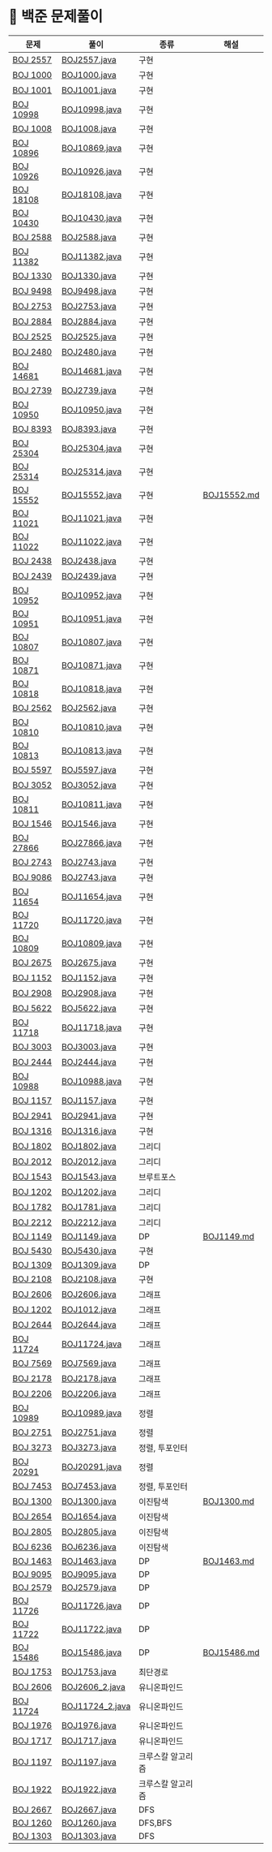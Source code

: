 # 📍 백준 문제풀이

| 문제                                                 | 풀이                                       | 종류        | 해설                                |
|----------------------------------------------------|------------------------------------------|-----------|-----------------------------------|
| [BOJ 2557](https://www.acmicpc.net/problem/2557)   | [BOJ2557.java](BOJ%2FBOJ2557.java)       | 구현        |                                   |
| [BOJ 1000](https://www.acmicpc.net/problem/1000)   | [BOJ1000.java](BOJ%2FBOJ1000.java)       | 구현        |                                   |
| [BOJ 1001](https://www.acmicpc.net/problem/1001)   | [BOJ1001.java](BOJ%2FBOJ1001.java)       | 구현        |                                   |
| [BOJ 10998](https://www.acmicpc.net/problem/10998) | [BOJ10998.java](BOJ%2FBOJ10998.java)     | 구현        |                                   |
| [BOJ 1008](https://www.acmicpc.net/problem/1008)   | [BOJ1008.java](BOJ%2FBOJ1008.java)       | 구현        |                                   |
| [BOJ 10896](https://www.acmicpc.net/problem/10896) | [BOJ10869.java](BOJ%2FBOJ10869.java)     | 구현        |                                   |
| [BOJ 10926](https://www.acmicpc.net/problem/10926) | [BOJ10926.java](BOJ%2FBOJ10926.java)     | 구현        |                                   |
| [BOJ 18108](https://www.acmicpc.net/problem/18108) | [BOJ18108.java](BOJ%2FBOJ18108.java)     | 구현        |                                   |
| [BOJ 10430](https://www.acmicpc.net/problem/10430) | [BOJ10430.java](BOJ%2FBOJ10430.java)     | 구현        |                                   |
| [BOJ 2588](https://www.acmicpc.net/problem/2588)   | [BOJ2588.java](BOJ%2FBOJ2588.java)       | 구현        |                                   |
| [BOJ 11382](https://www.acmicpc.net/problem/11382) | [BOJ11382.java](BOJ%2FBOJ11382.java)     | 구현        |                                   |
| [BOJ 1330](https://www.acmicpc.net/problem/1330)   | [BOJ1330.java](BOJ%2FBOJ1330.java)       | 구현        |                                   |
| [BOJ 9498](https://www.acmicpc.net/problem/9498)   | [BOJ9498.java](BOJ%2FBOJ9498.java)       | 구현        |                                   |
| [BOJ 2753](https://www.acmicpc.net/problem/2753)   | [BOJ2753.java](BOJ%2FBOJ2753.java)       | 구현        |                                   |
| [BOJ 2884](https://www.acmicpc.net/problem/2884)   | [BOJ2884.java](BOJ%2FBOJ2884.java)       | 구현        |                                   |
| [BOJ 2525](https://www.acmicpc.net/problem/2525)   | [BOJ2525.java](BOJ%2FBOJ2525.java)       | 구현        |                                   |
| [BOJ 2480](https://www.acmicpc.net/problem/2480)   | [BOJ2480.java](BOJ%2FBOJ2480.java)       | 구현        |                                   |
| [BOJ 14681](https://www.acmicpc.net/problem/14681) | [BOJ14681.java](BOJ%2FBOJ14681.java)     | 구현        |                                   |
| [BOJ 2739](https://www.acmicpc.net/problem/2739)   | [BOJ2739.java](BOJ%2FBOJ2739.java)       | 구현        |                                   |
| [BOJ 10950](https://www.acmicpc.net/problem/10950) | [BOJ10950.java](BOJ%2FBOJ10950.java)     | 구현        |                                   |
| [BOJ 8393](https://www.acmicpc.net/problem/18393)  | [BOJ8393.java](BOJ%2FBOJ8393.java)       | 구현        |                                   |
| [BOJ 25304](https://www.acmicpc.net/problem/25304) | [BOJ25304.java](BOJ%2FBOJ25304.java)     | 구현        |                                   |
| [BOJ 25314](https://www.acmicpc.net/problem/25314) | [BOJ25314.java](BOJ%2FBOJ25314.java)     | 구현        |                                   |
| [BOJ 15552](https://www.acmicpc.net/problem/15552) | [BOJ15552.java](BOJ%2FBOJ15552.java)     | 구현        | [BOJ15552.md](NOTE%2FBOJ15552.md) |
| [BOJ 11021](https://www.acmicpc.net/problem/11021) | [BOJ11021.java](BOJ%2FBOJ11021.java)     | 구현        |                                   |
| [BOJ 11022](https://www.acmicpc.net/problem/11022) | [BOJ11022.java](BOJ%2FBOJ11022.java)     | 구현        |                                   |
| [BOJ 2438](https://www.acmicpc.net/problem/2438)   | [BOJ2438.java](BOJ%2FBOJ2438.java)       | 구현        |                                   |
| [BOJ 2439](https://www.acmicpc.net/problem/2439)   | [BOJ2439.java](BOJ%2FBOJ2439.java)       | 구현        |                                   |
| [BOJ 10952](https://www.acmicpc.net/problem/10952) | [BOJ10952.java](BOJ%2FBOJ10952.java)     | 구현        |                                   |
| [BOJ 10951](https://www.acmicpc.net/problem/10951) | [BOJ10951.java](BOJ%2FBOJ10951.java)     | 구현        |                                   |
| [BOJ 10807](https://www.acmicpc.net/problem/10807) | [BOJ10807.java](BOJ%2FBOJ10807.java)     | 구현        |                                   |
| [BOJ 10871](https://www.acmicpc.net/problem/10871) | [BOJ10871.java](BOJ%2FBOJ10871.java)     | 구현        |                                   |
| [BOJ 10818](https://www.acmicpc.net/problem/10818) | [BOJ10818.java](BOJ%2FBOJ10818.java)     | 구현        |                                   |
| [BOJ 2562](https://www.acmicpc.net/problem/2562)   | [BOJ2562.java](BOJ%2FBOJ2562.java)       | 구현        |                                   |
| [BOJ 10810](https://www.acmicpc.net/problem/10810) | [BOJ10810.java](BOJ%2FBOJ10810.java)     | 구현        |                                   |
| [BOJ 10813](https://www.acmicpc.net/problem/10813) | [BOJ10813.java](BOJ%2FBOJ10813.java)     | 구현        |                                   |
| [BOJ 5597](https://www.acmicpc.net/problem/5597)   | [BOJ5597.java](BOJ%2FBOJ5597.java)       | 구현        |                                   |
| [BOJ 3052](https://www.acmicpc.net/problem/3052)   | [BOJ3052.java](BOJ%2FBOJ3052.java)       | 구현        |                                   |
| [BOJ 10811](https://www.acmicpc.net/problem/10811) | [BOJ10811.java](BOJ%2FBOJ10811.java)     | 구현        |                                   |
| [BOJ 1546](https://www.acmicpc.net/problem/1546)   | [BOJ1546.java](BOJ%2FBOJ1546.java)       | 구현        |                                   |
| [BOJ 27866](https://www.acmicpc.net/problem/27866) | [BOJ27866.java](BOJ%2FBOJ27866.java)     | 구현        |                                   |
| [BOJ 2743](https://www.acmicpc.net/problem/2743)   | [BOJ2743.java](BOJ%2FBOJ2743.java)       | 구현        |                                   |
| [BOJ 9086](https://www.acmicpc.net/problem/9086)   | [BOJ2743.java](BOJ%2FBOJ2743.java)       | 구현        |                                   |
| [BOJ 11654](https://www.acmicpc.net/problem/11654) | [BOJ11654.java](BOJ%2FBOJ11654.java)     | 구현        |                                   |
| [BOJ 11720](https://www.acmicpc.net/problem/11720) | [BOJ11720.java](BOJ%2FBOJ11720.java)     | 구현        |                                   |
| [BOJ 10809](https://www.acmicpc.net/problem/10809) | [BOJ10809.java](BOJ%2FBOJ10809.java)     | 구현        |                                   |
| [BOJ 2675](https://www.acmicpc.net/problem/2675)   | [BOJ2675.java](BOJ%2FBOJ2675.java)       | 구현        |                                   |
| [BOJ 1152](https://www.acmicpc.net/problem/1152)   | [BOJ1152.java](BOJ%2FBOJ1152.java)       | 구현        |                                   |
| [BOJ 2908](https://www.acmicpc.net/problem/2908)   | [BOJ2908.java](BOJ%2FBOJ2908.java)       | 구현        |                                   |
| [BOJ 5622](https://www.acmicpc.net/problem/5622)   | [BOJ5622.java](BOJ%2FBOJ5622.java)       | 구현        |                                   |
| [BOJ 11718](https://www.acmicpc.net/problem/11718) | [BOJ11718.java](BOJ%2FBOJ11718.java)     | 구현        |                                   |
| [BOJ 3003](https://www.acmicpc.net/problem/3003)   | [BOJ3003.java](BOJ%2FBOJ3003.java)       | 구현        |                                   |
| [BOJ 2444](https://www.acmicpc.net/problem/2444)   | [BOJ2444.java](BOJ%2FBOJ2444.java)       | 구현        |                                   |
| [BOJ 10988](https://www.acmicpc.net/problem/10988) | [BOJ10988.java](BOJ%2FBOJ10988.java)     | 구현        |                                   |
| [BOJ 1157](https://www.acmicpc.net/problem/1157)   | [BOJ1157.java](BOJ%2FBOJ1157.java)       | 구현        |                                   |
| [BOJ 2941](https://www.acmicpc.net/problem/2941)   | [BOJ2941.java](BOJ%2FBOJ2941.java)       | 구현        |                                   |
| [BOJ 1316](https://www.acmicpc.net/problem/1316)   | [BOJ1316.java](BOJ%2FBOJ1316.java)       | 구현        |                                   |
| [BOJ 1802](https://www.acmicpc.net/problem/1802)   | [BOJ1802.java](BOJ%2FBOJ1802.java)       | 그리디       |                                   |
| [BOJ 2012](https://www.acmicpc.net/problem/2012)   | [BOJ2012.java](BOJ%2FBOJ2012.java)       | 그리디       |                                   |
| [BOJ 1543](https://www.acmicpc.net/problem/1543)   | [BOJ1543.java](BOJ%2FBOJ1543.java)       | 브루트포스     |                                   |
| [BOJ 1202](https://www.acmicpc.net/problem/1202)   | [BOJ1202.java](BOJ%2FBOJ1202.java)       | 그리디       |                                   |
| [BOJ 1782](https://www.acmicpc.net/problem/1782)   | [BOJ1781.java](BOJ%2FBOJ1781.java)       | 그리디       |                                   |
| [BOJ 2212](https://www.acmicpc.net/problem/2212)   | [BOJ2212.java](BOJ%2FBOJ2212.java)       | 그리디       |                                   |
| [BOJ 1149](https://www.acmicpc.net/problem/1149)   | [BOJ1149.java](BOJ%2FBOJ1149.java)       | DP        | [BOJ1149.md](NOTE%2FBOJ1149.md)   |
| [BOJ 5430](https://www.acmicpc.net/problem/5430)   | [BOJ5430.java](BOJ%2FBOJ5430.java)       | 구현        |                                   |
| [BOJ 1309](https://www.acmicpc.net/problem/1309)   | [BOJ1309.java](BOJ%2FBOJ1309.java)       | DP        |                                   |
| [BOJ 2108](https://www.acmicpc.net/problem/2108)   | [BOJ2108.java](BOJ%2FBOJ2108.java)       | 구현        |                                   |
| [BOJ 2606](https://www.acmicpc.net/problem/2606)   | [BOJ2606.java](BOJ%2FBOJ2606.java)       | 그래프       |                                   |
| [BOJ 1202](https://www.acmicpc.net/problem/1012)   | [BOJ1012.java](BOJ%2FBOJ1012.java)       | 그래프       |                                   |
| [BOJ 2644](https://www.acmicpc.net/problem/2644)   | [BOJ2644.java](BOJ%2FBOJ2644.java)       | 그래프       |                                   |
| [BOJ 11724](https://www.acmicpc.net/problem/11724) | [BOJ11724.java](BOJ%2FBOJ11724.java)     | 그래프       |                                   |
| [BOJ 7569](https://www.acmicpc.net/problem/7569)   | [BOJ7569.java](BOJ%2FBOJ7569.java)       | 그래프       |                                   |
| [BOJ 2178](https://www.acmicpc.net/problem/2178)   | [BOJ2178.java](BOJ%2FBOJ2178.java)       | 그래프       |                                   |
| [BOJ 2206](https://www.acmicpc.net/problem/2206)   | [BOJ2206.java](BOJ%2FBOJ2206.java)       | 그래프       |                                   |
| [BOJ 10989](https://www.acmicpc.net/problem/10989) | [BOJ10989.java](BOJ%2FBOJ10989.java)     | 정렬        |                                   |
| [BOJ 2751](https://www.acmicpc.net/problem/2751)   | [BOJ2751.java](BOJ%2FBOJ2751.java)       | 정렬        |                                   |
| [BOJ 3273](https://www.acmicpc.net/problem/3273)   | [BOJ3273.java](BOJ%2FBOJ3273.java)       | 정렬, 투포인터  |                                   |
| [BOJ 20291](https://www.acmicpc.net/problem/20291) | [BOJ20291.java](BOJ%2FBOJ20291.java)     | 정렬        |                                   |
| [BOJ 7453](https://www.acmicpc.net/problem/7453)   | [BOJ7453.java](BOJ%2FBOJ7453.java)       | 정렬, 투포인터  |                                   |
| [BOJ 1300](https://www.acmicpc.net/problem/1300)   | [BOJ1300.java](BOJ%2FBOJ1300.java)       | 이진탐색      | [BOJ1300.md](NOTE%2FBOJ1300.md)   |
| [BOJ 2654](https://www.acmicpc.net/problem/2654)   | [BOJ1654.java](BOJ%2FBOJ1654.java)       | 이진탐색      |                                   |
| [BOJ 2805](https://www.acmicpc.net/problem/2805)   | [BOJ2805.java](BOJ%2FBOJ2805.java)       | 이진탐색      |                                   |
| [BOJ 6236](https://www.acmicpc.net/problem/6236)   | [BOJ6236.java](BOJ%2FBOJ6236.java)       | 이진탐색      |                                   |
| [BOJ 1463](https://www.acmicpc.net/problem/1463)   | [BOJ1463.java](BOJ%2FBOJ1463.java)       | DP        | [BOJ1463.md](NOTE%2FBOJ1463.md)   |
| [BOJ 9095](https://www.acmicpc.net/problem/9095)   | [BOJ9095.java](BOJ%2FBOJ9095.java)       | DP        |                                   |
| [BOJ 2579](https://www.acmicpc.net/problem/2579)   | [BOJ2579.java](BOJ%2FBOJ2579.java)       | DP        |                                   |
| [BOJ 11726](https://www.acmicpc.net/problem/11726) | [BOJ11726.java](BOJ%2FBOJ11726.java)     | DP        |
| [BOJ 11722](https://www.acmicpc.net/problem/11722) | [BOJ11722.java](BOJ%2FBOJ11722.java)     | DP        |
| [BOJ 15486](https://www.acmicpc.net/problem/15486) | [BOJ15486.java](BOJ%2FBOJ15486.java)     | DP        | [BOJ15486.md](NOTE%2FBOJ15486.md) |
| [BOJ 1753](https://www.acmicpc.net/problem/1753)   | [BOJ1753.java](BOJ%2FBOJ1753.java)       | 최단경로      |                                   |
| [BOJ 2606](https://www.acmicpc.net/problem/2606)   | [BOJ2606_2.java](BOJ%2FBOJ2606_2.java)   | 유니온파인드    |                                   |
| [BOJ 11724](https://www.acmicpc.net/problem/11724) | [BOJ11724_2.java](BOJ%2FBOJ11724_2.java) | 유니온파인드    |                                   |
| [BOJ 1976](https://www.acmicpc.net/problem/1976)   | [BOJ1976.java](BOJ%2FBOJ1976.java)       | 유니온파인드    |                                   |
| [BOJ 1717](https://www.acmicpc.net/problem/1717)   | [BOJ1717.java](BOJ%2FBOJ1717.java)       | 유니온파인드    |                                   |
| [BOJ 1197](https://www.acmicpc.net/problem/1197)   | [BOJ1197.java](BOJ%2FBOJ1197.java)       | 크루스칼 알고리즘 |                                   |
| [BOJ 1922](https://www.acmicpc.net/problem/1922)   | [BOJ1922.java](BOJ%2FBOJ1922.java)       | 크루스칼 알고리즘 |                                   |
| [BOJ 2667](https://www.acmicpc.net/problem/2667)   | [BOJ2667.java](BOJ%2FBOJ2667.java)       | DFS       |                                   |
| [BOJ 1260](https://www.acmicpc.net/problem/1260)   | [BOJ1260.java](BOJ%2FBOJ1260.java)       | DFS,BFS   |                                   |
| [BOJ 1303](https://www.acmicpc.net/problem/1303)   | [BOJ1303.java](BOJ%2FBOJ1303.java)       | DFS       |                                   |










